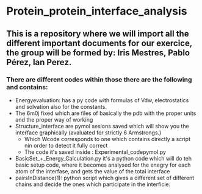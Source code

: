 # Protein_protein_interface_analysis
## This is a repository where we will import all the different important documents for our exercice, the group will be formed by:  Iris Mestres, Pablo Pérez, Ian Perez.


### There are different codes within those there are the following and contains:
- Energyevaluation: has a py code with formulas of Vdw, electrostatics and solvation also for the constants.
- The 6m0j fixed which are files of  basically the pdb with the proper units and the proper way of working
- Structure_interface   are  pymol sesions saved which will show you the interface graphically (avaluated for strictly 6 Armstrongs.)
    - Which Wcode corresponds to one which contains directly a script nin order to detect it fully correct
    - The code it's saved inside : Experimental_codepymol.py
- BasicSet_+_Energy_Calculation.py it's a python code which will do teh basic setup code, where it becomes  analysed for the enegry for each atom of the interfase, and gets the value of the total interface
- pairsInDistance(1): python script which gives a different set of different chains and decide the  ones which participate in the interficie.
